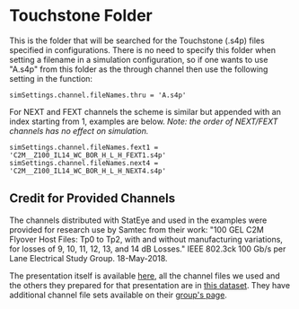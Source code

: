 # Touchstone Folder

This is the folder that will be searched for the Touchstone (.s4p) files specified in configurations. There is no need to specify this folder when setting a filename in a simulation configuration, so if one wants to use "A.s4p" from this folder as the through channel then use the following setting in the function:

`simSettings.channel.fileNames.thru = 'A.s4p'`

For NEXT and FEXT channels the scheme is similar but appended with an index starting from 1, examples are below. *Note: the order of NEXT/FEXT channels has no effect on simulation.*

`simSettings.channel.fileNames.fext1 = 'C2M__Z100_IL14_WC_BOR_H_L_H_FEXT1.s4p'`
`simSettings.channel.fileNames.next4 = 'C2M__Z100_IL14_WC_BOR_H_L_H_NEXT4.s4p'`

## Credit for Provided Channels

The channels distributed with StatEye and used in the examples were provided for research use by Samtec from their work: "100 GEL C2M Flyover Host Files: Tp0 to Tp2, with and without manufacturing variations, for losses of 9, 10, 11, 12, 13, and 14 dB Losses." IEEE 802.3ck 100 Gb/s per Lane Electrical Study Group. 18-May-2018.

The presentation itself is available [here](https://grouper.ieee.org/groups/802/3/ck/public/18_05/mellitz_3ck_02_0518.pdf), all the channel files we used and the others they prepared for that presentation are in [this dataset](https://grouper.ieee.org/groups/802/3/ck/public/tools/c2m/mellitz_3ck_01_0518_C2M.zip). They have additional channel file sets available on their [group's page](https://grouper.ieee.org/groups/802/3/ck/public/tools/index.html).

